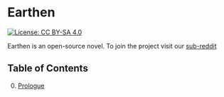 # Earthen

[![License: CC BY-SA 4.0](https://img.shields.io/badge/License-CC%20BY--SA%204.0-lightgrey.svg)](https://creativecommons.org/licenses/by-sa/4.0/)

Earthen is an open-source novel. To join the project visit our [sub-reddit](https://www.reddit.com/r/Earthen/)

## Table of Contents

  0. [Prologue](https://github.com/IronCityCoder/Earthen/tree/master/Prologue)
